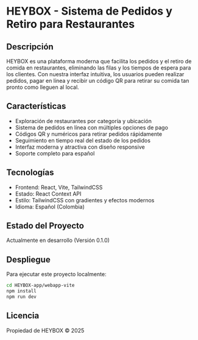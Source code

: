 # HEYBOX - Sistema de Pedidos y Retiro para Restaurantes

## Descripción
HEYBOX es una plataforma moderna que facilita los pedidos y el retiro de comida en restaurantes, eliminando las filas y los tiempos de espera para los clientes. Con nuestra interfaz intuitiva, los usuarios pueden realizar pedidos, pagar en línea y recibir un código QR para retirar su comida tan pronto como lleguen al local.

## Características
- Exploración de restaurantes por categoría y ubicación
- Sistema de pedidos en línea con múltiples opciones de pago
- Códigos QR y numéricos para retirar pedidos rápidamente
- Seguimiento en tiempo real del estado de los pedidos
- Interfaz moderna y atractiva con diseño responsive
- Soporte completo para español

## Tecnologías
- Frontend: React, Vite, TailwindCSS
- Estado: React Context API
- Estilo: TailwindCSS con gradientes y efectos modernos
- Idioma: Español (Colombia)

## Estado del Proyecto
Actualmente en desarrollo (Versión 0.1.0)

## Despliegue
Para ejecutar este proyecto localmente:

```bash
cd HEYBOX-app/webapp-vite
npm install
npm run dev
```

## Licencia
Propiedad de HEYBOX © 2025
